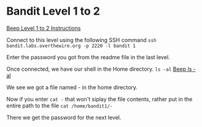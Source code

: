 # Bandit Level 1 to 2

[Beep Level 1 to 2 Instructions](Images/Level-1-2-ins.png "Level 1 to 2 Instructions")

Connect to this level using the following SSH command
`ssh bandit.labs.overthewire.org -p 2220 -l bandit 1`

Enter the password you got from the readme file in the last level.

Once connected, we have our shell in the Home directory.
`ls -al`
[Beep ls -al](Images/Level-1-2-1.png "ls -al")

We see we got a file named - in the home directory.

Now if you enter `cat -` that won't siplay the file contents, rather put in
the entire path to the file `cat /home/bandit1/-`

There we get the password for the next level.
